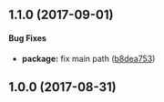 <a name="1.1.0"></a>
## 1.1.0 (2017-09-01)


#### Bug Fixes

* **package:** fix main path ([b8dea753](git+https://github.com/RisingStack/opentracing-auto.git/commit/b8dea753))


<a name="1.0.0"></a>
## 1.0.0 (2017-08-31)

